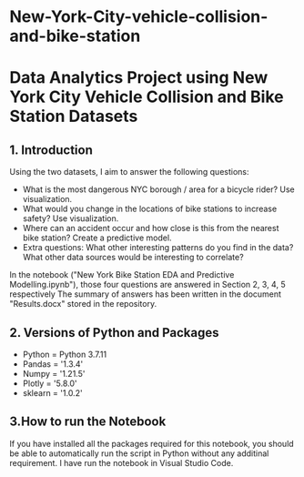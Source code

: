 # New-York-City-vehicle-collision-and-bike-station


# Data Analytics Project using New York City Vehicle Collision and Bike Station Datasets

## 1. Introduction

Using the two datasets, I aim to answer the following questions:

- What is the most dangerous NYC borough / area for a bicycle rider? Use visualization.
- What would you change in the locations of bike stations to increase safety? Use visualization.
- Where can an accident occur and how close is this from the nearest bike station? Create a predictive 
model.
- Extra questions: What other interesting patterns do you find in the data? What other data sources 
would be interesting to correlate?

In the notebook ("New York Bike Station EDA and Predictive Modelling.ipynb"), those four questions are answered in Section 2, 3, 4, 5 respectively
The summary of answers has been written in the document "Results.docx" stored in the repository.


## 2. Versions of Python and Packages

- Python = Python 3.7.11
- Pandas = '1.3.4'
- Numpy = '1.21.5'
- Plotly = '5.8.0'
- sklearn = '1.0.2'

## 3.How to run the Notebook

If you have installed all the packages required for this notebook, you should be able to automatically run the script in Python without any additinal requirement. I have run the notebook in Visual Studio Code.
